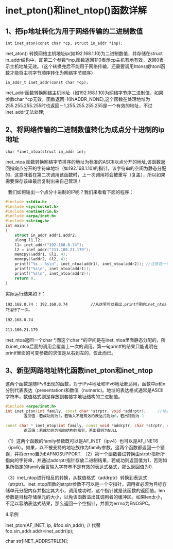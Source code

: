 # inet_pton()和inet_ntop()函数详解

## 1、把ip地址转化为用于网络传输的二进制数值

`int inet_aton(const char *cp, struct in_addr *inp);`

inet_aton() 转换网络主机地址ip(如192.168.1.10)为二进制数值，并存储在struct in_addr结构中，即第二个参数*inp,函数返回非0表示cp主机有地有效，返回0表示主机地址无效。（这个转换完后不能用于网络传输，还需要调用htons或htonl函数才能将主机字节顺序转化为网络字节顺序）

`in_addr_t inet_addr(const char *cp);`

inet_addr函数转换网络主机地址（如192.168.1.10)为网络字节序二进制值，如果参数char *cp无效，函数返回-1(INADDR_NONE),这个函数在处理地址为255.255.255.255时也返回－1,255.255.255.255是一个有效的地址，不过inet_addr无法处理;


## 2、将网络传输的二进制数值转化为成点分十进制的ip地址

`char *inet_ntoa(struct in_addr in);`

inet_ntoa 函数转换网络字节排序的地址为标准的ASCII以点分开的地址,该函数返回指向点分开的字符串地址（如192.168.1.10)的指针，该字符串的空间为静态分配的，这意味着在第二次调用该函数时，上一次调用将会被重写（复盖），所以如果需要保存该串最后复制出来自己管理！

 
我们如何输出一个点分十进制的IP呢？我们来看看下面的程序：

```c++
#include <stdio.h>   
#include <sys/socket.h>   
#include <netinet/in.h>   
#include <arpa/inet.h>   
#include <string.h>   
int main()   
{   
	struct in_addr addr1,addr2;   
	ulong l1,l2;   
	l1= inet_addr("192.168.0.74");   
	l2 = inet_addr("211.100.21.179");   
	memcpy(&addr1, &l1, 4);   
	memcpy(&addr2, &l2, 4);   
	printf("%s : %s\n", inet_ntoa(addr1), inet_ntoa(addr2)); //注意这一句的运行结果   
	printf("%s\n", inet_ntoa(addr1));   
	printf("%s\n", inet_ntoa(addr2));  
	return 0;   
}   
```

实际运行结果如下：　

```
192.168.0.74 : 192.168.0.74          //从这里可以看出,printf里的inet_ntoa只运行了一次。　　

192.168.0.74　　

211.100.21.179　
```

inet_ntoa返回一个char *,而这个char *的空间是在inet_ntoa里面静态分配的，所以inet_ntoa后面的调用会覆盖上一次的调用。第一句printf的结果只能说明在printf里面的可变参数的求值是从右到左的，仅此而已。


## 3、新型网路地址转化函数inet_pton和inet_ntop

这两个函数是随IPv6出现的函数，对于IPv4地址和IPv6地址都适用，函数中p和n分别代表表达（presentation)和数值（numeric)。地址的表达格式通常是ASCII字符串，数值格式则是存放到套接字地址结构的二进制值。

```c++
#include <arpe/inet.h>
int inet_pton(int family, const char *strptr, void *addrptr);     //将点分十进制的ip地址转化为用于网络传输的数值格式
        返回值：若成功则为1，若输入不是有效的表达式则为0，若出错则为-1
 
const char * inet_ntop(int family, const void *addrptr, char *strptr, size_t len);     //将数值格式转化为点分十进制的ip地址格式
        返回值：若成功则为指向结构的指针，若出错则为NULL
```

（1）这两个函数的family参数既可以是AF_INET（ipv4）也可以是AF_INET6（ipv6）。如果，以不被支持的地址族作为family参数，这两个函数都返回一个错误，并将errno置为EAFNOSUPPORT.
（2）第一个函数尝试转换由strptr指针所指向的字符串，并通过addrptr指针存放二进制结果，若成功则返回值为1，否则如果所指定的family而言输入字符串不是有效的表达式格式，那么返回值为0.

（3）inet_ntop进行相反的转换，从数值格式（addrptr）转换到表达式（strptr)。inet_ntop函数的strptr参数不可以是一个空指针。调用者必须为目标存储单元分配内存并指定其大小，调用成功时，这个指针就是该函数的返回值。len参数是目标存储单元的大小，以免该函数溢出其调用者的缓冲区。如果len太小，不足以容纳表达式结果，那么返回一个空指针，并置为errno为ENOSPC。


4.示例

inet_pton(AF_INET, ip, &foo.sin_addr);   //  代替 foo.sin_addr.addr=inet_addr(ip);
 
 
char str[INET_ADDRSTRLEN];

